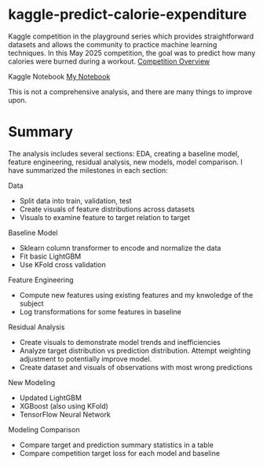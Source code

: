 # kaggle-predict-calorie-expenditure

Kaggle competition in the playground series which provides straightforward datasets and allows the community to practice machine learning techniques. In this May 2025 competition, the goal was to predict how many calories were burned during a workout. [Competition Overview](https://www.kaggle.com/competitions/playground-series-s5e5/overview)

Kaggle Notebook [My Notebook](https://www.kaggle.com/code/mattneel/calories-expenditure-modeling)

This is not a comprehensive analysis, and there are many things to improve upon.

# Summary

The analysis includes several sections: EDA, creating a baseline model, feature engineering, residual analysis, new models, model comparison. I have summarized the milestones in each section:

Data
- Split data into train, validation, test
- Create visuals of feature distributions across datasets
- Visuals to examine feature to target relation to target

Baseline Model
- Sklearn column transformer to encode and normalize the data
- Fit basic LightGBM
- Use KFold cross validation

Feature Engineering
- Compute new features using existing features and my knwoledge of the subject
- Log transformations for some features in baseline

Residual Analysis
- Create visuals to demonstrate model trends and inefficiencies
- Analyze target distribution vs prediction distribution. Attempt weighting adjustment to potentially improve model.
- Create dataset and visuals of observations with most wrong predictions

New Modeling
- Updated LightGBM
- XGBoost (also using KFold)
- TensorFlow Neural Network

Modeling Comparison
- Compare target and prediction summary statistics in a table
- Compare competition target loss for each model and baseline
